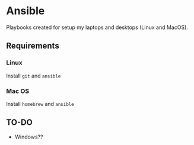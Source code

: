 # Ansible

Playbooks created for setup my laptops and desktops (Linux and MacOS).

## Requirements

### Linux
Install `git` and `ansible`

### Mac OS
Install `homebrew` and `ansible`

## TO-DO
- Windows??

